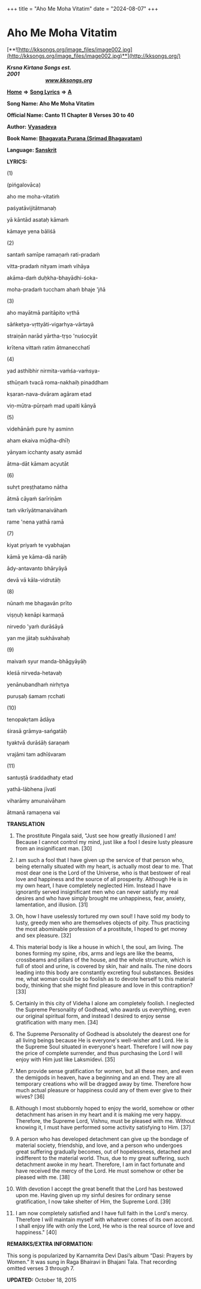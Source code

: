 +++
title = "Aho Me Moha Vitatim"
date = "2024-08-07"
+++

# Aho Me Moha Vitatim
[**![http://kksongs.org/image_files/image002.jpg](http://kksongs.org/image_files/image002.jpg)**](http://kksongs.org/)

**_Krsna Kirtana Songs est. 2001_**                                                                                                                                                 **_www.kksongs.org_**

[**Home**](http://kksongs.org/) **⇒** [**Song Lyrics**](http://kksongs.org/lyrics.html) **⇒** [**A**](http://kksongs.org/songs/song_a.html)

**Song Name: Aho Me Moha Vitatim**

**Official Name: Canto 11 Chapter 8 Verses 30 to 40**

**Author:** [**Vyasadeva**](http://kksongs.org/authors/list/vyasadeva.html)

**Book Name: [Bhagavata Purana (Srimad Bhagavatam)](http://kksongs.org/authors/literature/bhagavatam.html)**

**Language: [Sanskrit](http://kksongs.org/language/list/sanskrit.html)**

**LYRICS:**

(1)

(pińgalovāca)

aho me moha-vitatiḿ

paśyatāvijitātmanaḥ

yā kāntād asataḥ kāmaḿ

kāmaye yena bāliśā

(2)

santaḿ samīpe ramaṇaḿ rati-pradaḿ

vitta-pradaḿ nityam imaḿ vihāya

akāma-daḿ duḥkha-bhayādhi-śoka-

moha-pradaḿ tuccham ahaḿ bhaje 'jñā

(3)

aho mayātmā paritāpito vṛthā

sāńketya-vṛttyāti-vigarhya-vārtayā

straiṇān narād yārtha-tṛṣo 'nuśocyāt

krītena vittaḿ ratim ātmanecchatī

(4)

yad asthibhir nirmita-vaḿśa-vaḿsya-

sthūṇaḿ tvacā roma-nakhaiḥ pinaddham

kṣaran-nava-dvāram agāram etad

viṇ-mūtra-pūrṇaḿ mad upaiti kānyā

(5)

videhānāḿ pure hy asminn

aham ekaiva mūḍha-dhīḥ

yānyam icchanty asaty asmād

ātma-dāt kāmam acyutāt

(6)

suhṛt preṣṭhatamo nātha

ātmā cāyaḿ śarīriṇām

taḿ vikrīyātmanaivāhaḿ

rame 'nena yathā ramā

(7)

kiyat priyaḿ te vyabhajan

kāmā ye kāma-dā narāḥ

ādy-antavanto bhāryāyā

devā vā kāla-vidrutāḥ

(8)

nūnaḿ me bhagavān prīto

viṣṇuḥ kenāpi karmaṇā

nirvedo 'yaḿ durāśāyā

yan me jātaḥ sukhāvahaḥ

(9)

maivaḿ syur manda-bhāgyāyāḥ

kleśā nirveda-hetavaḥ

yenānubandhaḿ nirhṛtya

puruṣaḥ śamam ṛcchati

(10)

tenopakṛtam ādāya

śirasā grāmya-sańgatāḥ

tyaktvā durāśāḥ śaraṇaḿ

vrajāmi tam adhīśvaram

(11)

santuṣṭā śraddadhaty etad

yathā-lābhena jīvatī

viharāmy amunaivāham

ātmanā ramaṇena vai

**TRANSLATION**

1) The prostitute Pingala said, "Just see how greatly illusioned I am! Because I cannot control my mind, just like a fool I desire lusty pleasure from an insignificant man. \[30\]

2) I am such a fool that I have given up the service of that person who, being eternally situated with my heart, is actually most dear to me. That most dear one is the Lord of the Universe, who is that bestower of real love and happiness and the source of all prosperity. Although He is in my own heart, I have completely neglected Him. Instead I have ignorantly served insignificant men who can never satisfy my real desires and who have simply brought me unhappiness, fear, anxiety, lamentation, and illusion. \[31\]

3) Oh, how I have uselessly tortured my own soul! I have sold my body to lusty, greedy men who are themselves objects of pity. Thus practicing the most abominable profession of a prostitute, I hoped to get money and sex pleasure. \[32\]

4) This material body is like a house in which I, the soul, am living. The bones forming my spine, ribs, arms and legs are like the beams, crossbeams and pillars of the house, and the whole structure, which is full of stool and urine, is covered by skin, hair and nails. The nine doors leading into this body are constantly excreting foul substances. Besides me, what woman could be so foolish as to devote herself to this material body, thinking that she might find pleasure and love in this contraption? \[33\]

5) Certainly in this city of Videha I alone am completely foolish. I neglected the Supreme Personality of Godhead, who awards us everything, even our original spiritual form, and instead I desired to enjoy sense gratification with many men. \[34\]

6) The Supreme Personality of Godhead is absolutely the dearest one for all living beings because He is everyone's well-wisher and Lord. He is the Supreme Soul situated in everyone's heart. Therefore I will now pay the price of complete surrender, and thus purchasing the Lord I will enjoy with Him just like Laksmidevi. \[35\]

7) Men provide sense gratification for women, but all these men, and even the demigods in heaven, have a beginning and an end. They are all temporary creations who will be dragged away by time. Therefore how much actual pleasure or happiness could any of them ever give to their wives? \[36\]

8) Although I most stubbornly hoped to enjoy the world, somehow or other detachment has arisen in my heart and it is making me very happy. Therefore, the Supreme Lord, Vishnu, must be pleased with me. Without knowing it, I must have performed some activity satisfying to Him. \[37\]

9) A person who has developed detachment can give up the bondage of material society, friendship, and love, and a person who undergoes great suffering gradually becomes, out of hopelessness, detached and indifferent to the material world. Thus, due to my great suffering, such detachment awoke in my heart. Therefore, I am in fact fortunate and have received the mercy of the Lord. He must somehow or other be pleased with me. \[38\]

10) With devotion I accept the great benefit that the Lord has bestowed upon me. Having given up my sinful desires for ordinary sense gratification, I now take shelter of Him, the Supreme Lord. \[39\]

11) I am now completely satisfied and I have full faith in the Lord's mercy. Therefore I will maintain myself with whatever comes of its own accord. I shall enjoy life with only the Lord, He who is the real source of love and happiness." \[40\]

**REMARKS/EXTRA INFORMATION:**

This song is popularized by Karnamrita Devi Dasi’s album “Dasi: Prayers by Women.” It was sung in Raga Bhairavi in Bhajani Tala. That recording omitted verses 3 through 7.

**UPDATED:** October 18, 2015